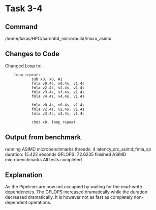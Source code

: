 # Task 3-4

## Command
/home/lukas/HPC/aarch64_micro/build/micro_asimd

## Changes to Code

Changed Loop to:

        loop_repeat:
                sub x0, x0, #1
                fmla v0.4s, v0.4s, v1.4s
                fmla v2.4s, v2.4s, v1.4s
                fmla v3.4s, v3.4s, v1.4s
                fmla v4.4s, v4.4s, v1.4s

                fmla v0.4s, v0.4s, v1.4s
                fmla v2.4s, v2.4s, v1.4s
                fmla v3.4s, v3.4s, v1.4s

                cbnz x0, loop_repeat


## Output from benchmark
running ASIMD microbenchmarks
  threads: 4
latency_src_asimd_fmla_sp
  duration: 15.422 seconds
  GFLOPS: 72.6235
finished ASIMD microbenchmarks
All tests completed
## Explanation
As the Pipelines are now not occupied by waiting for the read-write dependencies. The GFLOPS increased dramatically while the duration decreased dramatically. It is however not as fast as completely non-dependent operations. 
